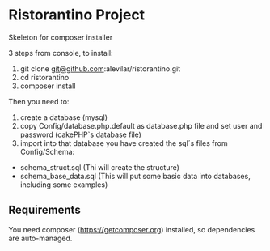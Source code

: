 # Ristorantino Project 

Skeleton for composer installer

3 steps from console, to install:

1. git clone git@github.com:alevilar/ristorantino.git
2. cd ristorantino
3. composer install


Then you need to:
1. create a database (mysql)
2. copy Config/database.php.default as database.php file and set user and password (cakePHP`s database file)
3. import into that database you have created the sql´s files from Config/Schema:
  - schema_struct.sql (Thi will create the structure)
  - schema_base_data.sql (This will put some basic data into databases, including some examples)

## Requirements
You need composer (https://getcomposer.org) installed, so dependencies are auto-managed.



